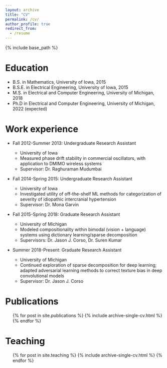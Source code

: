 ```yaml
---
layout: archive
title: "CV"
permalink: /cv/
author_profile: true
redirect_from:
  - /resume
---
```


{% include base_path %}

Education
======
* B.S. in Mathematics, University of Iowa, 2015
* B.S.E. in Electrical Engineering, University of Iowa, 2015
* M.S. in Electrical and Computer Engineering, University of Michigan, 2018
* Ph.D in Electrical and Computer Engineering, University of Michigan, 2022 (expected)

Work experience
======
* Fall 2012-Summer 2013: Undergraduate Research Assistant
  * University of Iowa
  * Measured phase drift stability in commercial oscillators, with application to DMIMO wireless systems
  * Supervisor: Dr. Raghuraman Mudumbai

* Fall 2014-Spring 2015: Undergraduate Research Assistant
  * University of Iowa
  * Investigated utility of off-the-shelf ML methods for categorization of severity of idiopathic intercranial hypertension
  * Supervisor: Dr. Mona Garvin

* Fall 2015-Spring 2018: Graduate Research Assistant
  * University of Michigan
  * Modeled compositionality within bimodal (vision + language) systems using dictionary learning/sparse decomposition
  * Supervisors: Dr. Jason J. Corso, Dr. Suren Kumar

* Summer 2018-Present: Graduate Research Assistant
  * University of Michigan
  * Continued exploration of sparse decomposition for deep learning; adapted adversarial learning methods to correct texture bias in deep convolutional models
  * Supervisor: Dr. Jason J. Corso


Publications
======
  <ul>{% for post in site.publications %}
    {% include archive-single-cv.html %}
  {% endfor %}</ul>

Teaching
======
  <ul>{% for post in site.teaching %}
    {% include archive-single-cv.html %}
  {% endfor %}</ul>